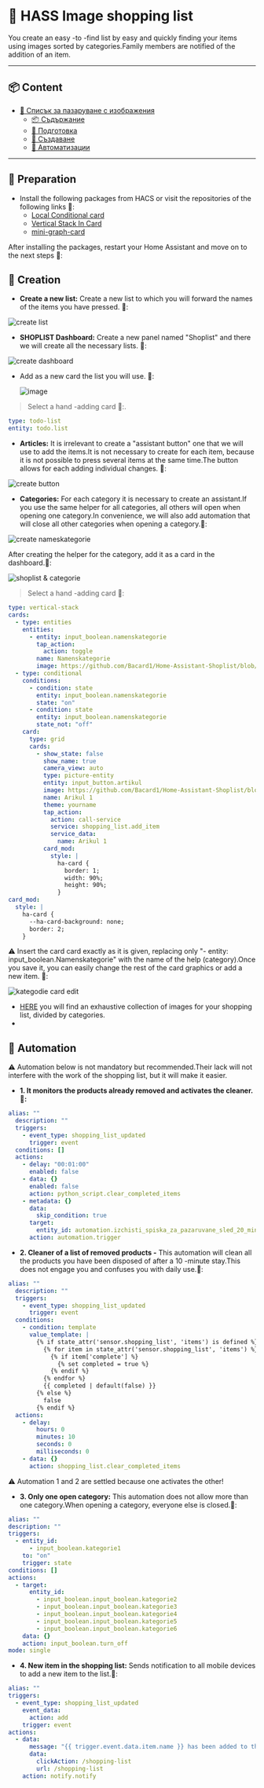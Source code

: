 # 🛒 HASS Image shopping list

You create an easy -to -find list by easy and quickly finding your items using images sorted by categories.Family members are notified of the addition of an item.

---

## 📦 Content

- [🛒 Списък за пазаруване с изображения](#-списък-за-пазаруване-с-изображения)
  - [📦 Съдържание](#-съдържание)
  - [🚀 Подготовка](#-подготовка)
  - [🧰 Създаване](#-създаване)
  - [🧲 Автоматизации](#-автоматизации)

---

## 🚀 Preparation

- Install the following packages from HACS or visit the repositories of the following links 🔽:
  - [Local Conditional card](https://github.com/PiotrMachowski/Home-Assistant-Lovelace-Local-Conditional-card)
  - [Vertical Stack In Card](https://github.com/ofekashery/vertical-stack-in-card)
  - [mini-graph-card](https://github.com/kalkih/mini-graph-card)

After installing the packages, restart your Home Assistant and move on to the next steps 🔽:

## 🧰 Creation

- **Create a new list:** Create a new list to which you will forward the names of the items you have pressed. 🔽:
  
![create list](\Statik\GIF\create_list.gif)

- **SHOPLIST Dashboard:** Create a new panel named "Shoplist" and there we will create all the necessary lists. 🔽:

![create dashboard](\Statik\GIF\create_shoplist_dashboard.gif)

- Add as a new card the list you will use. 🔽:
  
  ![image](https://github.com/user-attachments/assets/44c76922-a2d6-4bc2-bfb1-e4b05acbd0a8)

> Select a hand -adding card 🔽:.

```yaml
type: todo-list
entity: todo.list
```
  
- **Articles:** It is irrelevant to create a "assistant button" one that we will use to add the items.It is not necessary to create for each item, because it is not possible to press several items at the same time.The button allows for each adding individual changes. 🔽:

![create button](\Statik\GIF\create_button_helper.gif)

- **Categories:** For each category it is necessary to create an assistant.If you use the same helper for all categories, all others will open when opening one category.In convenience, we will also add automation that will close all other categories when opening a category.🔽:

![create nameskategorie](\Statik\GIF\create_Namenskategorie_helpers.gif)

After creating the helper for the category, add it as a card in the dashboard.🔽:

![shoplist & categorie](\Statik\GIF\shoplist_und_kategodie.gif)

> Select a hand -adding card 🔽:

```yaml
type: vertical-stack
cards:
  - type: entities
    entities:
      - entity: input_boolean.namenskategorie
        tap_action:
          action: toggle
        name: Namenskategorie
        image: https://github.com/Bacard1/Home-Assistant-Shoplist/blob/main/IMG/shoplist/Alkoholische-Getr%C3%A4nke/%D0%91%D0%B8%D1%80%D0%B0.png?raw=true
  - type: conditional
    conditions:
      - condition: state
        entity: input_boolean.namenskategorie
        state: "on"
      - condition: state
        entity: input_boolean.namenskategorie
        state_not: "off"
    card:
      type: grid
      cards:
        - show_state: false
          show_name: true
          camera_view: auto
          type: picture-entity
          entity: input_button.artikul
          image: https://github.com/Bacard1/Home-Assistant-Shoplist/blob/main/IMG/shoplist/Alkoholische-Getr%C3%A4nke/%D0%91%D0%B8%D1%80%D0%B0.png?raw=true
          name: Arikul 1
          theme: yourname
          tap_action:
            action: call-service
            service: shopping_list.add_item
            service_data:
              name: Arikul 1
          card_mod:
            style: |
              ha-card {                
                border: 1;
                width: 90%;
                height: 90%;    
              }              
card_mod:
  style: |
    ha-card {
      --ha-card-background: none;
      border: 2; 
    }
```

⚠️ Insert the card card exactly as it is given, replacing only "- entity: input_boolean.Namenskategorie" with the name of the help (category).Once you save it, you can easily change the rest of the card graphics or add a new item. 🔽:

![kategodie card edit](\Statik\GIF\kategorie_card_edit.gif)

- [HERE](https://github.com/Bacard1/icon-set-project/tree/main/HASS-Shoplist) you will find an exhaustive collection of images for your shopping list, divided by categories.
- 
## 🧲 Automation

⚠️ Automation below is not mandatory but recommended.Their lack will not interfere with the work of the shopping list, but it will make it easier.

- **1. It monitors the products already removed and activates the cleaner. 🔽:**

```yaml
alias: ""
  description: ""
  triggers:
    - event_type: shopping_list_updated
      trigger: event
  conditions: []
  actions:
    - delay: "00:01:00"
      enabled: false
    - data: {}
      enabled: false
      action: python_script.clear_completed_items
    - metadata: {}
      data:
        skip_condition: true
      target:
        entity_id: automation.izchisti_spiska_za_pazaruvane_sled_20_minuti
      action: automation.trigger
```

- **2. Cleaner of a list of removed products -** This automation will clean all the products you have been disposed of after a 10 -minute stay.This does not engage you and confuses you with daily use.🔽:

```yaml
alias: ""
  description: ""
  triggers:
    - event_type: shopping_list_updated
      trigger: event
  conditions:
    - condition: template
      value_template: |
        {% if state_attr('sensor.shopping_list', 'items') is defined %}
          {% for item in state_attr('sensor.shopping_list', 'items') %}
            {% if item['complete'] %}
              {% set completed = true %}
            {% endif %}
          {% endfor %}
          {{ completed | default(false) }}
        {% else %}
          false
        {% endif %}
  actions:
    - delay:
        hours: 0
        minutes: 10
        seconds: 0
        milliseconds: 0
    - data: {}
      action: shopping_list.clear_completed_items
```

⚠️ Automation 1 and 2 are settled because one activates the other!

- **3. Only one open category:** This automation does not allow more than one category.When opening a category, everyone else is closed.🔽:

```yaml
alias: ""
description: ""
triggers:
  - entity_id:
      - input_boolean.kategorie1
    to: "on"
    trigger: state
conditions: []
actions:
  - target:
      entity_id:
        - input_boolean.input_boolean.kategorie2
        - input_boolean.input_boolean.kategorie3
        - input_boolean.input_boolean.kategorie4
        - input_boolean.input_boolean.kategorie5
        - input_boolean.input_boolean.kategorie6
    data: {}
    action: input_boolean.turn_off
mode: single
```
  
- **4. New item in the shopping list:** Sends notification to all mobile devices to add a new item to the list.🔽:

```yaml
alias: ""
triggers:
  - event_type: shopping_list_updated
    event_data:
      action: add
    trigger: event
actions:
  - data:
      message: "{{ trigger.event.data.item.name }} has been added to the shopping list"
      data:
        clickAction: /shopping-list
        url: /shopping-list
    action: notify.notify
```  